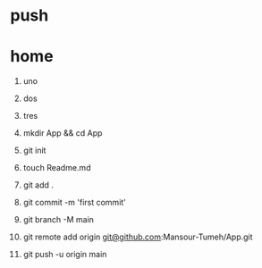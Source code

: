 # push

# home
 1. uno
 2. dos
 3. tres

 4. mkdir  App && cd App
5. git init
6. touch Readme.md
7. git add .
8. git commit -m 'first commit'
9. git branch -M main
10. git remote add origin git@github.com:Mansour-Tumeh/App.git
11. git push -u origin main
